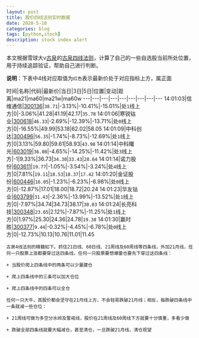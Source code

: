 ```yaml
---
layout: post
title: 股价四线法则实时数据
date: 2020-5-10
categories: blog
tags: [python,stock]
description: stock index alert
---
```



本文根据雪球大v[古泉](https://xueqiu.com/u/7148646888)的[古泉四线法则](https://xueqiu.com/7148646888/130498192)，计算了自己的一些自选股当前所处位置，用于持续追踪验证，帮助自己进行判断。

**说明**：下表中4线对应取值为`红色`表示最新价处于对应指标上方，属正面

时间|名称|代码|最新价|当日|3日|5日|位置|变动|距离|ma21|ma60|ma21w|ma60w
---|---|---|---|---|---|---|---|---
14:01:03|信维通信|[300136](https://xueqiu.com/S/SZ300136)|`38.71`|-3.13%|-10.41%|-15.01%|处`1`线上方|0|-3.06%|41.28|41.19|42.17|`35.78`
14:01:06|寒锐钴业|[300618](https://xueqiu.com/S/SZ300618)|`46.33`|-2.69%|-12.39%|-13.71%|处`0`线上方|0|-16.55%|49.99|53.18|62.02|58.05
14:01:09|中科创达|[300496](https://xueqiu.com/S/SZ300496)|`56.35`|-1.74%|-8.73%|-12.69%|处`1`线上方|0|3.13%|59.80|59.61|58.93|`43.98`
14:01:14|中科曙光|[603019](https://xueqiu.com/S/SH603019)|`36.08`|-4.65%|-14.25%|-11.42%|处`3`线上方|-1|9.33%|36.73|`34.30`|`33.43`|`28.64`
14:01:14|诺力股份|[603611](https://xueqiu.com/S/SH603611)|`19.77`|-1.05%|-3.54%|-3.24%|处`4`线上方|0|7.81%|`19.11`|`18.53`|`18.37`|`17.42`
14:01:20|金证股份|[600446](https://xueqiu.com/S/SH600446)|`16.05`|-1.23%|-6.23%|-6.98%|处`0`线上方|0|-12.87%|17.01|18.00|18.72|20.24
14:01:23|华友钴业|[603799](https://xueqiu.com/S/SH603799)|`31.43`|-2.36%|-13.99%|-13.52%|处`1`线上方|0|-7.97%|34.74|34.73|38.17|`30.03`
14:01:24|长亮科技|[300348](https://xueqiu.com/S/SZ300348)|`23.65`|2.12%|-7.87%|-11.25%|处`1`线上方|0|1.97%|25.30|24.36|24.78|`19.38`
14:01:30|赢时胜|[300377](https://xueqiu.com/S/SZ300377)|`9.44`|-0.32%|-4.45%|-6.78%|处`0`线上方|0|-12.73%|10.13|10.76|11.01|11.45

```
古泉4线法则的精髓如下。抓住21日线、60日线、21周线及60周线等四条线，外加21月线，任何一只股票上涨都要穿过这四条线，任何一只股票要想爆雷也要先下穿过这四条线：

+ 当股价爬上四条线中的两条可以少量建仓

+ 爬上四条线中的三条可以加大仓位

+ 爬上四条线中的四条可以全仓

任何一只大牛，其股价都会坚守在21月线上方，不会轻易跌破21月线；相反，每跌破四条线中一条就减一些仓位：

+ 21周线可做为多空分水岭及警戒线，股价在21周线及60周线下方就要十分慎重，多看少做

+ 跌破全部四条线就要大幅减仓，甚至清仓，一旦跌破21月线，清仓观望
```